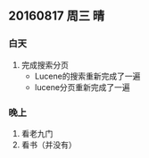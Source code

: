 ## 20160817 周三 晴

### 白天

1. 完成搜索分页
	* Lucene的搜索重新完成了一遍
	* lucene分页重新完成了一遍

### 晚上

1. 看老九门
2. 看书（并没有） 

